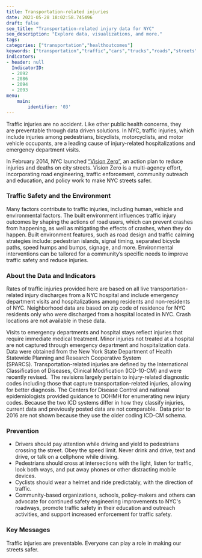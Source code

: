 ```yaml
---
title: Transportation-related injuries
date: 2021-05-28 18:02:58.745496
draft: false
seo_title: "Transportation-related injury data for NYC"
seo_description: "Explore data, visualizations, and more."
tags: 
categories: ["transportation","healthoutcomes"]
keywords: ["transportation","traffic","cars","trucks","roads","streets","safety","emissions","driving","cars","hospitalizations","emergency department visits","biking","cycling","bikes"]
indicators:
- header: null
  IndicatorID:
  - 2092
  - 2086
  - 2094
  - 2093
menu:
    main:
        identifier: '03'
---
```


Traffic injuries are no accident. Like other public health concerns, they are preventable through data driven solutions. In NYC, traffic injuries, which include injuries among pedestrians, bicyclists, motorcyclists, and motor vehicle occupants, are a leading cause of injury-related hospitalizations and emergency department visits.

In February 2014, NYC launched [“Vision Zero”](http://www.nyc.gov/html/visionzero/pages/home/home.html), an action plan to reduce injuries and deaths on city streets. Vision Zero is a multi-agency effort, incorporating road engineering, traffic enforcement, community outreach and education, and policy work to make NYC streets safer.

### Traffic Safety and the Environment

Many factors contribute to traffic injuries, including human, vehicle and environmental factors. The built environment influences traffic injury outcomes by shaping the actions of road users, which can prevent crashes from happening, as well as mitigating the effects of crashes, when they do happen. Built environment features, such as road design and traffic calming strategies include: pedestrian islands, signal timing, separated bicycle paths, speed humps and bumps, signage, and more. Environmental interventions can be tailored for a community’s specific needs to improve traffic safety and reduce injuries.

### About the Data and Indicators

Rates of traffic injuries provided here are based on all live transportation-related injury discharges from a NYC hospital and include emergency department visits and hospitalizations among residents and non-residents of NYC. Neighborhood data are based on zip code of residence for NYC residents only who were discharged from a hospital located in NYC. Crash locations are not available in these data. 

Visits to emergency departments and hospital stays reflect injuries that require immediate medical treatment. Minor injuries not treated at a hospital are not captured through emergency department and hospitalization data. Data were obtained from the New York State Department of Health Statewide Planning and Research Cooperative System (SPARCS). Transportation-related injuries are defined by the International Classification of Diseases, Clinical Modification (ICD-10-CM) and were recently revised.  The revisions largely pertain to injury-related diagnostic codes including those that capture transportation-related injuries, allowing for better diagnosis. The Centers for Disease Control and national epidemiologists provided guidance to DOHMH for enumerating new injury codes. Because the two ICD systems differ in how they classify injuries, current data and previously posted data are not comparable.  Data prior to 2016 are not shown because they use the older coding ICD-CM schema.  

### Prevention

* Drivers should pay attention while driving and yield to pedestrians crossing the street. Obey the speed limit. Never drink and drive, text and drive, or talk on a cellphone while driving.
* Pedestrians should cross at intersections with the light, listen for traffic, look both ways, and put away phones or other distracting mobile devices.
* Cyclists should wear a helmet and ride predictably, with the direction of traffic.
* Community-based organizations, schools, policy-makers and others can advocate for continued safety engineering improvements to NYC's roadways, promote traffic safety in their education and outreach activities, and support increased enforcement for traffic safety.

### Key Messages

Traffic injuries are preventable. Everyone can play a role in making our streets safer.
